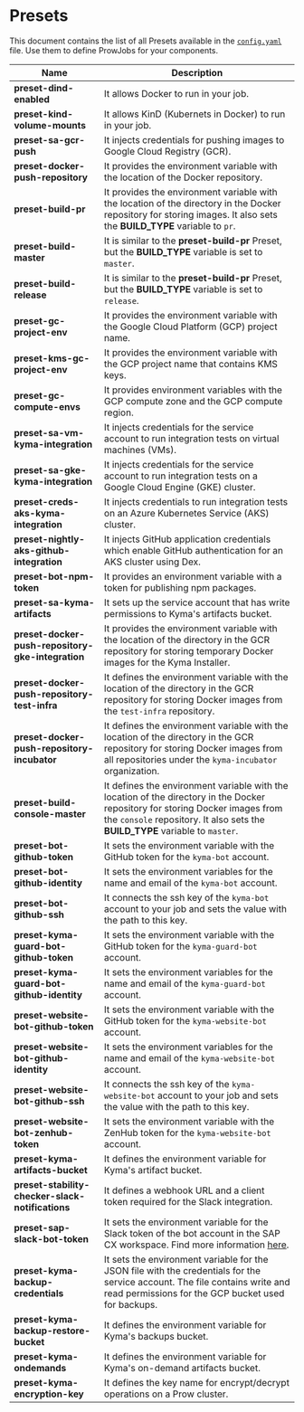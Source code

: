 # Presets

This document contains the list of all Presets available in the [`config.yaml`](../../prow/config.yaml) file. Use them to define ProwJobs for your components.

| Name                                                      | Description                                                                                                                                                                               |
| --------------------------------------------------------- | ----------------------------------------------------------------------------------------------------------------------------------------------------------------------------------------- |
| **preset-dind-enabled**                                   | It allows Docker to run in your job.                                                                                                                                                      |
| **preset-kind-volume-mounts**                             | It allows KinD (Kubernets in Docker) to run in your job.                                                                                                                                                      |
| **preset-sa-gcr-push**                                    | It injects credentials for pushing images to Google Cloud Registry (GCR).                                                                                                                 |
| **preset-docker-push-repository**                         | It provides the environment variable with the location of the Docker repository.                                                                                                          |
| **preset-build-pr**                                       | It provides the environment variable with the location of the directory in the Docker repository for storing images. It also sets the **BUILD_TYPE** variable to `pr`.                    |
| **preset-build-master**                                   | It is similar to the **preset-build-pr** Preset, but the **BUILD_TYPE** variable is set to `master`.                                                                                      |
| **preset-build-release**                                  | It is similar to the **preset-build-pr** Preset, but the **BUILD_TYPE** variable is set to `release`.                                                                                     |
| **preset-gc-project-env**                                 | It provides the environment variable with the Google Cloud Platform (GCP) project name.                                                                                                   |
| **preset-kms-gc-project-env**                             | It provides the environment variable with the GCP project name that contains KMS keys.                                                                                                   |
| **preset-gc-compute-envs**                                | It provides environment variables with the GCP compute zone and the GCP compute region.                                                                                                   |
| **preset-sa-vm-kyma-integration**                         | It injects credentials for the service account to run integration tests on virtual machines (VMs).                                                                                        |
| **preset-sa-gke-kyma-integration**                        | It injects credentials for the service account to run integration tests on a Google Cloud Engine (GKE) cluster.                                                                           |
| **preset-creds-aks-kyma-integration**                     | It injects credentials to run integration tests on an Azure Kubernetes Service (AKS) cluster.                                                                                             |
| **preset-nightly-aks-github-integration**                 | It injects GitHub application credentials which enable GitHub authentication for an AKS cluster using Dex.                                                                                |
| **preset-bot-npm-token**                                  | It provides an environment variable with a token for publishing npm packages.                                                                                                             |
| **preset-sa-kyma-artifacts**                              | It sets up the service account that has write permissions to Kyma's artifacts bucket.                                                                                                     |
| **preset-docker-push-repository-gke-integration**         | It provides the environment variable with the location of the directory in the GCR repository for storing temporary Docker images for the Kyma Installer.                                 |
| **preset-docker-push-repository-test-infra**              | It defines the environment variable with the location of the directory in the GCR repository for storing Docker images from the `test-infra` repository.                                  |
| **preset-docker-push-repository-incubator**               | It defines the environment variable with the location of the directory in the GCR repository for storing Docker images from all repositories under the `kyma-incubator` organization.     |
| **preset-build-console-master**                           | It defines the environment variable with the location of the directory in the Docker repository for storing Docker images from the `console` repository. It also sets the **BUILD_TYPE** variable to `master`. |
| **preset-bot-github-token**                               | It sets the environment variable with the GitHub token for the `kyma-bot` account.                                                                                                        |
| **preset-bot-github-identity**                            | It sets the environment variables for the name and email of the `kyma-bot` account.                                                                                                       |
| **preset-bot-github-ssh**                                 | It connects the ssh key of the `kyma-bot` account to your job and sets the value with the path to this key.                                                                               |
| **preset-kyma-guard-bot-github-token**                    | It sets the environment variable with the GitHub token for the `kyma-guard-bot` account.                                                                                                  |
| **preset-kyma-guard-bot-github-identity**                 | It sets the environment variables for the name and email of the `kyma-guard-bot` account.                                                                                                 |
| **preset-website-bot-github-token**                       | It sets the environment variable with the GitHub token for the `kyma-website-bot` account.                                                                                                |
| **preset-website-bot-github-identity**                    | It sets the environment variables for the name and email of the `kyma-website-bot` account.                                                                                               |
| **preset-website-bot-github-ssh**                         | It connects the ssh key of the `kyma-website-bot` account to your job and sets the value with the path to this key.                                                                       |
| **preset-website-bot-zenhub-token**                       | It sets the environment variable with the ZenHub token for the `kyma-website-bot` account.                                                                                                |
| **preset-kyma-artifacts-bucket**                          | It defines the environment variable for Kyma's artifact bucket.                                                                                                                           |
| **preset-stability-checker-slack-notifications**          | It defines a webhook URL and a client token required for the Slack integration.                                                                                                           |
| **preset-sap-slack-bot-token**                            | It sets the environment variable for the Slack token of the bot account in the SAP CX workspace. Find more information [here](https://api.slack.com/docs/token-types#bot).                |
| **preset-kyma-backup-credentials**                        | It sets the environment variable for the JSON file with the credentials for the service account. The file contains write and read permissions for the GCP bucket used for backups.        |
| **preset-kyma-backup-restore-bucket**                     | It defines the environment variable for Kyma's backups bucket.                                                                                                                            |
| **preset-kyma-ondemands**                                 | It defines the environment variable for Kyma's on-demand artifacts bucket.                                                                                                                |
| **preset-kyma-encryption-key**                                 | It defines the key name for encrypt/decrypt operations on a  Prow cluster.                                                                                                                |
